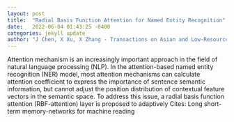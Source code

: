 ```yaml
---
layout: post
title:  "Radial Basis Function Attention for Named Entity Recognition"
date:   2022-06-04 01:43:25 -0400
categories: jekyll update
author: "J Chen, X Xu, X Zhang - Transactions on Asian and Low-Resource Language , 2022"
---
```

Attention mechanism is an increasingly important approach in the field of natural language processing (NLP). In the attention-based named entity recognition (NER) model, most attention mechanisms can calculate attention coefficient to express the importance of sentence semantic information, but cannot adjust the position distribution of contextual feature vectors in the semantic space. To address this issue, a radial basis function attention (RBF-attention) layer is proposed to adaptively  Cites: Long short-term memory-networks for machine reading